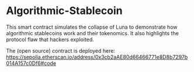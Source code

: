 # Algorithmic-Stablecoin

This smart contract simulates the collapse of Luna to demonstrate how algorithmic stablecoins work and their tokenomics. It also highlights the protocol flaw that hackers exploited.


The (open source) contract is deployed here:
https://sepolia.etherscan.io/address/0x3cb2aAE80d66466771e8D8b7297b014A157c0Df6#code
